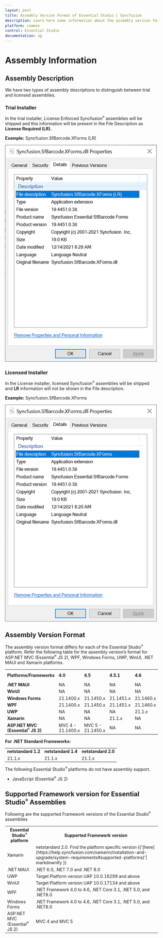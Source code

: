 ```yaml
---
layout: post
title: Assembly Version Format of Essential Studio | Syncfusion
description: Learn here some information about the assembly version format of Syncfusion Essential Studio and more details.
platform: common
control: Essential Studio
documentation: ug
---
```


# Assembly Information

## Assembly Description

We have two types of assembly descriptions to distinguish between trial and licensed assemblies.

### Trial Installer

In the trial installer, License Enforced Syncfusion<sup style="font-size:70%">&reg;</sup> assemblies will be shipped and this information will be present in the File Description as **License Required (LR).**

**Example:** Syncfusion.SfBarcode.XForms (LR)

![Assembly Details](Documentation-Setup_images/Assembly-Description_img1.png)

### Licensed Installer

In the License installer, licensed Syncfusion<sup style="font-size:70%">&reg;</sup> assemblies will be shipped and **LR** information will not be shown in the File description.

**Example:** Syncfusion.SfBarcode.XForms

![Assembly Details](Documentation-Setup_images/Assembly-Description_img2.png)


## Assembly Version Format

The assembly version format differs for each of the Essential Studio<sup style="font-size:70%">&reg;</sup> platform. Refer the following table for the assembly version’s format for ASP.NET MVC (Essential<sup style="font-size:70%">&reg;</sup> JS 2), WPF, Windows Forms, UWP, WinUI, .NET MAUI and Xamarin platforms.



<table>
<tr>
<td>
<b>Platforms/Frameworks</b></td><td>
<b>4.0</b></td><td>
<b>4.5</b></td><td>
<b>4.5.1</b></td><td>
<b>4.6</b></td><td>
<b>netcoreapp3.1</b></td><td>
<b>net 5.0</b></td><td>
<b>net 6.0</b></td><td>
<b>net 7.0</b></td><td>
<b>net 8.0</b></td><td>
<b>uap10.0</b></td></tr>
<tr>
<td>
<b>.NET MAUI</b></td><td>
NA</td><td>
NA</td><td>
NA</td><td>
NA</td><td>
NA</td><td>
NA</td><td>
21.1.x</td><td>
21.1.x</td><td>
23.1.x</td><td>
NA</td></tr>
<tr>
<td>
<b>WinUI</b></td><td>
NA</td><td>
NA</td><td>
NA</td><td>
NA</td><td>
NA</td><td>
21.1.x</td><td>
NA</td><td>
NA</td><td>
NA</td><td>
21.1.x</td></tr>
<tr>
<td>
<b>Windows Forms</b></td><td>
21.1400.x</td><td>
21.1450.x</td><td>
21.1451.x</td><td>
21.1460.x</td><td>
21.1.x</td><td>
21.1.x</td><td>
NA</td><td>
NA</td><td>
NA</td><td>
NA</td></tr>
<tr>
<td>
<b>WPF</b></td><td>
21.1400.x</td><td>
21.1450.x</td><td>
21.1451.x</td><td>
21.1460.x</td><td>
21.1.x</td><td>
21.1.x</td><td>
NA</td><td>
NA</td><td>
NA</td><td>
NA</td></tr>
<tr>
<td>
<b>UWP</b></td><td>
NA</td><td>
NA</td><td>
NA</td><td>
21.1.x</td><td>
NA</td><td>
NA</td><td>
NA</td><td>
NA</td><td>
NA</td><td>
NA</td></tr>
<tr>
<td>
<b>Xamarin</b></td><td>
NA</td><td>
NA</td><td>
21.1.x</td><td>
NA</td><td>
NA</td><td>
NA</td><td>
NA</td><td>
NA</td><td>
NA</td><td>
NA</td></tr>
<tr>
<td>
<b>ASP.NET MVC (Essential<sup style="font-size:70%">&reg;</sup> JS 2)</b></td><td>
MVC 4 - 21.1400.x</td><td>
MVC 5 - 21.1450.x</td><td>
NA</td><td>
NA</td><td>
NA</td><td>
NA</td><td>
NA</td><td>
23.1.x</td><td>
NA</td><td>
NA</td></tr>
</table>

**For .NET Standard Frameworks:**

<table>
<tr>
<td>
<b>netstandard 1.2</b></td><td>
<b>netstandard 1.4</b></td><td>
<b>netstandard 2.0</b></td></tr>
<tr>
<td>
21.1.x</td><td>
21.1.x</td><td>
21.1.x</td></tr>
</table>

The following Essential Studio<sup style="font-size:70%">&reg;</sup> platforms do not have assembly support.

* JavaScript (Essential<sup style="font-size:70%">&reg;</sup> JS 2)

## Supported Framework version for Essential Studio<sup style="font-size:70%">&reg;</sup> Assemblies

Following are the supported Framework versions of the Essential Studio<sup style="font-size:70%">&reg;</sup> assemblies

<table>
<tr>
<th>Essential Studio<sup style="font-size:70%">&reg;</sup> platform</th>
<th>Supported Framework version</th>
</tr>
<tr>
<td>Xamarin</td>
<td>netstandard 2.0. Find the platform specific version {{'[here](https://help.syncfusion.com/xamarin/installation-and-upgrade/system-requirements#supported-platforms)'| markdownify }}</td>
</tr>
<tr>
<td>.NET MAUI</td>
<td>.NET 6.0, .NET 7.0 and .NET 8.0</td>
</tr>
<tr>
<td>UWP</td>
<td>Target Platform version UAP 10.0.16299 and above</td>
</tr>
<tr>
<td>WinUI</td>
<td>Target Platform version UAP 10.0.17134 and above</td>
</tr>
<tr>
<td>WPF</td>
<td>.NET Framework 4.0 to 4.6, .NET Core 3.1, .NET 5.0, and .NET8.0</td>
</tr>
<tr>
<td>Windows Forms</td>
<td>.NET Framework 4.0 to 4.6, .NET Core 3.1, .NET 5.0, and .NET8.0</td>
</tr>
<tr>
<td>ASP.NET MVC (Essential<sup style="font-size:70%">&reg;</sup> JS 2)</td>
<td>MVC 4 and MVC 5</td>
</tr>
</table>